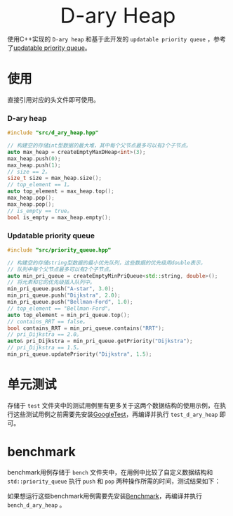 <center> <font size=8> D-ary Heap </font></center>

使用C++实现的 `D-ary heap` 和基于此开发的 `updatable priority queue` ，参考了[updatable priority queue](https://github.com/Ten0/updatable_priority_queue)。

# 使用

直接引用对应的头文件即可使用。

### D-ary heap

```c++
#include "src/d_ary_heap.hpp"

// 构建空的存储int型数据的最大堆，其中每个父节点最多可以有3个子节点。
auto max_heap = createEmptyMaxDHeap<int>(3);
max_heap.push(0);
max_heap.push(1);
// size == 2。
size_t size = max_heap.size();
// top_element == 1。
auto top_element = max_heap.top();
max_heap.pop();
max_heap.pop();
// is_empty == true。
bool is_empty = max_heap.empty();
```

### Updatable priority queue

```c++
#include "src/priority_queue.hpp"

// 构建空的存储string型数据的最小优先队列，这些数据的优先级用double表示，
// 队列中每个父节点最多可以有2个子节点。
auto min_pri_queue = createEmptyMinPriQueue<std::string, double>();
// 将元素和它的优先级插入队列中。
min_pri_queue.push("A-star", 3.0);
min_pri_queue.push("Dijkstra", 2.0);
min_pri_queue.push("Bellman-Ford", 1.0);
// top_element == "Bellman-Ford"。
auto top_element = min_pri_queue.top();
// contains_RRT == false。
bool contains_RRT = min_pri_queue.contains("RRT");
// pri_Dijkstra == 2.0。
auto& pri_Dijkstra = min_pri_queue.getPriority("Dijkstra");
// pri_Dijkstra == 1.5。
min_pri_queue.updatePriority("Dijkstra", 1.5);
```

# 单元测试

存储于 `test` 文件夹中的测试用例里有更多关于这两个数据结构的使用示例，在执行这些测试用例之前需要先安装[GoogleTest](https://github.com/google/googletest)，再编译并执行 `test_d_ary_heap` 即可。

# benchmark

benchmark用例存储于 `bench` 文件夹中，在用例中比较了自定义数据结构和 `std::priority_queue` 执行 `push` 和 `pop` 两种操作所需的时间，测试结果如下：

如果想运行这些benchmark用例需要先安装[Benchmark](https://github.com/google/benchmark)，再编译并执行 `bench_d_ary_heap` 。
